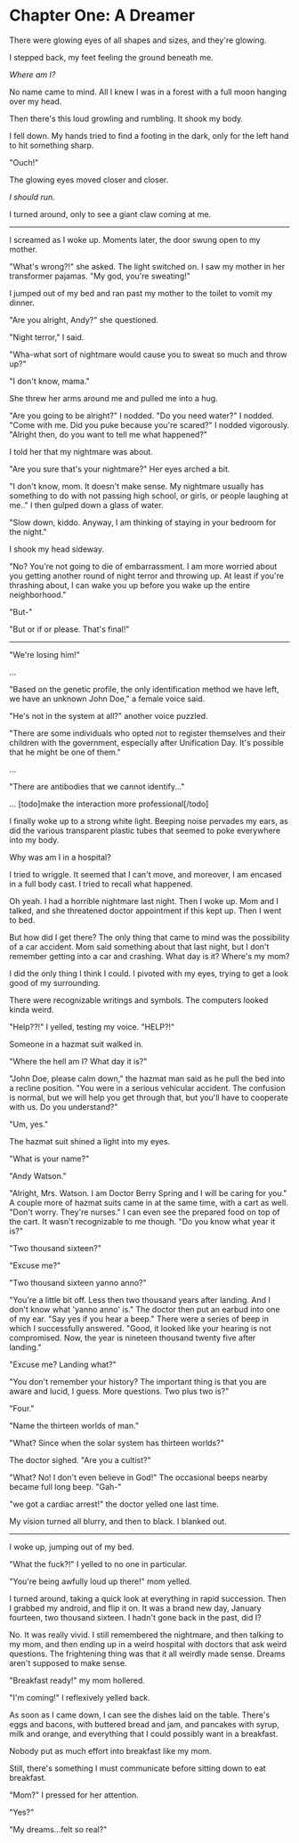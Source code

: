 # Chapter One: A Dreamer


There were glowing eyes of all shapes and sizes, and they're glowing.

I stepped back, my feet feeling the ground beneath me.

*Where am I?*

No name came to mind. All I knew I was in a forest with a full moon hanging over my head.

Then there's this loud growling and rumbling. It shook my body.

I fell down. My hands tried to find a footing in the dark, only for the left hand to hit something sharp.

"Ouch!"

The glowing eyes moved closer and closer.

*I should run.*

I turned around, only to see a giant claw coming at me.

***
I screamed as I woke up. Moments later, the door swung open to my mother.

"What's wrong?!" she asked. The light switched on. I saw my mother in her transformer pajamas. "My god, you're sweating!"

I jumped out of my bed and ran past my mother to the toilet to vomit my dinner.

"Are you alright, Andy?" she questioned.

"Night terror," I said.

"Wha-what sort of nightmare would cause you to sweat so much and throw up?"

"I don't know, mama."

She threw her arms around me and pulled me into a hug.

"Are you going to be alright?" I nodded. "Do you need water?" I nodded. "Come with me. Did you puke because you're scared?" I nodded vigorously. "Alright then, do you want to tell me what happened?"

I told her that my nightmare was about.

"Are you sure that's your nightmare?" Her eyes arched a bit.

"I don't know, mom. It doesn't make sense. My nightmare usually has something to do with not passing high school, or girls, or people laughing at me.." I then gulped down a glass of water.

"Slow down, kiddo. Anyway, I am thinking of staying in your bedroom for the night."

I shook my head sideway.

"No? You're not going to die of embarrassment. I am more worried about you getting another round of night terror and throwing up. At least if you're thrashing about, I can wake you up before you wake up the entire neighborhood."

"But-"

"But or if or please. That's final!"

***

"We're losing him!"

...

"Based on the genetic profile, the only identification method we have left, we have an unknown John Doe," a female voice said.

"He's not in the system at all?" another voice puzzled.

"There are some individuals who opted not to register themselves and their children with the government, especially after Unification Day. It's possible that he might be one of them."

...

"There are antibodies that we cannot identify..."

...
[todo]make the interaction more professional[/todo]

I finally woke up to a strong white light. Beeping noise pervades my ears, as did the various transparent plastic tubes that seemed to poke everywhere into my body.

Why was am I in a hospital?

I tried to wriggle. It seemed that I can't move, and moreover, I am encased in a full body cast. I tried to recall what happened.

Oh yeah. I had a horrible nightmare last night. Then I woke up. Mom and I talked, and she threatened doctor appointment if this kept up. Then I went to bed.

But how did I get there? The only thing that came to mind was the possibility of a car accident. Mom said something about that last night, but I don't remember getting into a car and crashing. What day is it? Where's my mom?

I did the only thing I think I could. I pivoted with my eyes, trying to get a look good of my surrounding.

There were recognizable writings and symbols. The computers looked kinda weird.

"Help??!" I yelled, testing my voice. "HELP?!"

Someone in a hazmat suit walked in.

"Where the hell am I? What day it is?"

"John Doe, please calm down," the hazmat man said as he pull the bed into a recline position. "You were in a serious vehicular accident. The confusion is normal, but we will help you get through that, but you'll have to cooperate with us. Do you understand?"

"Um, yes."

The hazmat suit shined a light into my eyes.

"What is your name?"

"Andy Watson."

"Alright, Mrs. Watson. I am Doctor Berry Spring and I will be caring for you." A couple more of hazmat suits came in at the same time, with a cart as well. "Don't worry. They're nurses." I can even see the prepared food on top of the cart. It wasn't recognizable to me though. "Do you know what year it is?"

"Two thousand sixteen?"

"Excuse me?"

"Two thousand sixteen yanno anno?"

"You're a little bit off. Less then two thousand years after landing. And I don't know what 'yanno anno' is." The doctor then put an earbud into one of my ear. "Say yes if you hear a beep." There were a series of beep in which I successfully answered. "Good, it looked like your hearing is not compromised. Now, the year is nineteen thousand twenty five after landing."

"Excuse me? Landing what?"

"You don't remember your history? The important thing is that you are aware and lucid, I guess. More questions. Two plus two is?"

"Four."

"Name the thirteen worlds of man."

"What? Since when the solar system has thirteen worlds?"

The doctor sighed. "Are you a cultist?"

"What? No! I don't even believe in God!" The occasional beeps nearby became full long beep. "Gah-"

"we got a cardiac arrest!" the doctor yelled one last time.

My vision turned all blurry, and then to black. I blanked out.

***

I woke up, jumping out of my bed.

"What the fuck?!" I yelled to no one in particular.

"You're being awfully loud up there!" mom yelled.

I turned around, taking a quick look at everything in rapid succession. Then I grabbed my android, and flip it on. It was a brand new day, January fourteen, two thousand sixteen. I hadn't gone back in the past, did I?

No. It was really vivid. I still remembered the nightmare, and then talking to my mom, and then ending up in a weird hospital with doctors that ask weird questions. The frightening thing was that it all weirdly made sense. Dreams aren't supposed to make sense.

"Breakfast ready!" my mom hollered.

"I'm coming!" I reflexively yelled back.

As soon as I came down, I can see the dishes laid on the table. There's eggs and bacons, with buttered bread and jam, and pancakes with syrup, milk and orange, and everything that I could possibly want in a breakfast.

Nobody put as much effort into breakfast like my mom.

Still, there's something I must communicate before sitting down to eat breakfast.

"Mom?" I pressed for her attention.

"Yes?"

"My dreams...felt so real?"
